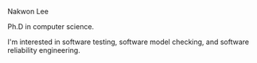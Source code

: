 Nakwon Lee

Ph.D in computer science.

I'm interested in software testing, software model checking, and software reliability engineering.
